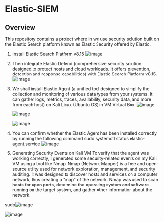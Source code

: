# Elastic-SIEM

## Overview

This repository contains a project where in we use security solution built on the Elastic Search platform known as Elastic Security offered by Elastic. 
1. Install Elastic Search Platform v8.15
   ![image](https://github.com/user-attachments/assets/2d6f016a-6003-4bac-86a9-aebf8216a320)

2. Then integrate Elastic Defend (comprehensive security solution designed to protect hosts and cloud workloads. It offers prevention, detection and response capabilities) with Elastic Search Platform v8.15.
   ![image](https://github.com/user-attachments/assets/90f4c0c0-3333-4ddd-96b5-6bedd3871142)

3. We shall install Elastic Agent (a unified tool designed to simplify the collection and monitoring of various data types from your systems.
   It can gather logs, metrics, traces, availability, security data, and more from each host) on Kali Linux (Ubuntu OS) in VM Virtual Box.
   ![image](https://github.com/user-attachments/assets/75c82d8f-7bcf-4e28-926a-04d0dc88b912)

   ![image](https://github.com/user-attachments/assets/1d580745-e819-4d8a-bf85-a82302e95636)

   ![image](https://github.com/user-attachments/assets/f72be1ca-e253-4619-977e-627b15dbe744)

4. You can confirm whether the Elastic Agent has been installed correctly by running the following command
   sudo systemctl status elastic-agent.service
   ![image](https://github.com/user-attachments/assets/b4262002-5257-480e-9588-25b1e833a7c7)

5. Generating Security Events on Kali VM
   To verify that the agent was working correctly, I generated some security-related events on my Kali VM using a tool like Nmap. Nmap (Network Mapper) is a free and open-source utility used for network exploration, management, and security auditing. It was designed to      discover hosts and services on a computer network, thus creating a "map" of the network. Nmap was used to scan hosts for open ports, determine the operating system and software running on the target system, and gather other information about the network.

sudo![image](https://github.com/user-attachments/assets/2d8d6c4b-21b7-4926-abb4-13b5616aa248)

![image](https://github.com/user-attachments/assets/29fd33ca-5e1d-4d17-b7e0-a397b4b31c99)

